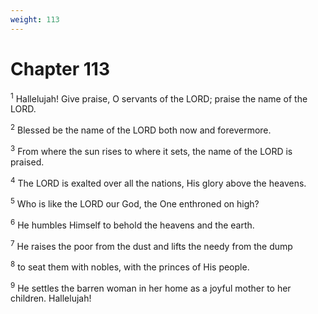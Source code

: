 ```yaml
---
weight: 113
---
```


# Chapter 113

<sup>1</sup> Hallelujah! Give praise, O servants of the LORD; praise the name of the LORD. 

<sup>2</sup> Blessed be the name of the LORD both now and forevermore. 

<sup>3</sup> From where the sun rises to where it sets, the name of the LORD is praised. 

<sup>4</sup> The LORD is exalted over all the nations, His glory above the heavens. 

<sup>5</sup> Who is like the LORD our God, the One enthroned on high? 

<sup>6</sup> He humbles Himself to behold the heavens and the earth. 

<sup>7</sup> He raises the poor from the dust and lifts the needy from the dump 

<sup>8</sup> to seat them with nobles, with the princes of His people. 

<sup>9</sup> He settles the barren woman in her home as a joyful mother to her children. Hallelujah! 


